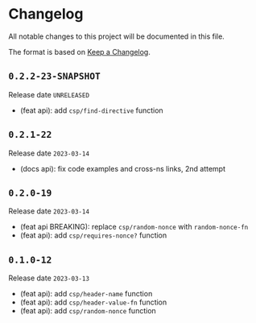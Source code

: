 # Changelog

All notable changes to this project will be documented in this file.

The format is based on [Keep a Changelog](https://keepachangelog.com/en/1.0.0/).

## `0.2.2-23-SNAPSHOT`

Release date `UNRELEASED`

- (feat api): add `csp/find-directive` function

## `0.2.1-22`

Release date `2023-03-14`

- (docs api): fix code examples and cross-ns links, 2nd attempt

## `0.2.0-19`

Release date `2023-03-14`

- (feat api BREAKING): replace `csp/random-nonce` with `random-nonce-fn`
- (feat api): add `csp/requires-nonce?` function

## `0.1.0-12`

Release date `2023-03-13`

- (feat api): add `csp/header-name` function
- (feat api): add `csp/header-value-fn` function
- (feat api): add `csp/random-nonce` function
